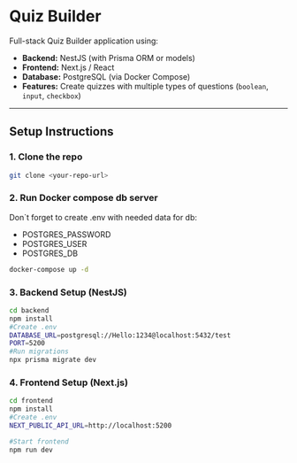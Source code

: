 # Quiz Builder

Full-stack Quiz Builder application using:

- **Backend:** NestJS (with Prisma ORM or models)  
- **Frontend:** Next.js / React  
- **Database:** PostgreSQL (via Docker Compose)  
- **Features:** Create quizzes with multiple types of questions (`boolean`, `input`, `checkbox`)

---

## Setup Instructions

### 1. Clone the repo

```bash
git clone <your-repo-url>
```
### 2. Run Docker compose db server
Don`t forget to create .env with needed data for db:
- POSTGRES_PASSWORD
- POSTGRES_USER
- POSTGRES_DB

```bash
docker-compose up -d
```
### 3. Backend Setup (NestJS)
```bash
cd backend
npm install
#Create .env
DATABASE_URL=postgresql://Hello:1234@localhost:5432/test
PORT=5200
#Run migrations
npx prisma migrate dev
```

### 4. Frontend Setup (Next.js)
```bash
cd frontend
npm install
#Create .env
NEXT_PUBLIC_API_URL=http://localhost:5200

#Start frontend
npm run dev
```



